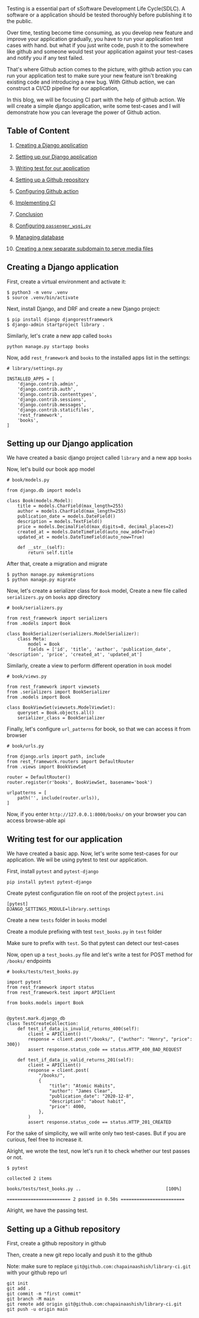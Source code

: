 Testing is a essential part of sSoftware Development Life Cycle(SDLC). A software or a application should be tested thoroughly before publishing it to the public. 

Over time, testing become time consuming, as you develop new feature and improve your application gradually, you have to run your application test cases with hand. but what if you just write code, push it to the somewhere like github and someone would test your application against your test-cases and notify you if any test failed. 

That's where Github action comes to the picture, with github action you can run your application test to make sure your new feature isn't breaking existing code and introducing a new bug. With Github action, we can construct a CI/CD pipeline for our application, 

<!-- 
Now you might be wondering what is CI/CD actually is? 
Well, CI stands for Continuous Integration and CD stands for Continuous Deployment. Let's learn this from example, imagine you're building a LEGO tower. CI/CD is like having a magical robot that makes building and testing your tower really easy and quick. 

CI means whenever you add a new piece to your LEGO tower, the magical robot immediately checks if everything still fits together nicely. It makes sure that the tower doesn't fall down when you add a new piece, so you can fix any problems right away.

On the other hand, CD means that once your LEGO tower is all built and tested, the magical robot automatically puts it on display for everyone to see. It takes care of all the steps needed to show your tower to the world, like putting it on a nice platform and turning on the lights.

So, CI/CD is like having a magical robot that helps you build and test your LEGO tower at every step, and when it's all ready, it shows your tower to everyone without you having to do all the work manually.
 -->


In this blog, we will be focusing CI part with the help of github action. We will create a simple django application, write some test-cases and I will demonstrate how you can leverage the power of Github action.


## Table of Content

1. [Creating a Django application](#create)
   
2. [Setting up our Django application](#set)
   
3. [Writing test for our application](#test)

4. [Setting up a Github repository](#repo)

5. [Configuring Github action](#action)
   
6. [Implementing CI](#implement)

7. [Conclusion](#conclusion)

8.  [Configuring `passenger_wsgi.py`](#passenger)
   
9.  [Managing database](#database)

10. [Creating a new separate subdomain to serve media files](#media)




<h2 id="create">Creating a Django application</h2>


First, create a virtual environment and activate it:

```
$ python3 -m venv .venv
$ source .venv/bin/activate
```

Next, install Django, and DRF and create a new Django project:

```
$ pip install django djangorestframework
$ django-admin startproject library .
```


Similarly, let's crate a new app called `books`
```
python manage.py startapp books
```

Now, add `rest_framework` and `books` to the installed apps list in the settings:
```
# library/settings.py

INSTALLED_APPS = [
    'django.contrib.admin',
    'django.contrib.auth',
    'django.contrib.contenttypes',
    'django.contrib.sessions',
    'django.contrib.messages',
    'django.contrib.staticfiles',
    'rest_framework',
    'books',
]
```


<h2 id="create">Setting up our Django application</h2>

We have created a basic django project called `library` and a new app `books`

Now, let's build our book app model 
```
# book/models.py

from django.db import models

class Book(models.Model):
    title = models.CharField(max_length=255)
    author = models.CharField(max_length=255)
    publication_date = models.DateField()
    description = models.TextField()
    price = models.DecimalField(max_digits=8, decimal_places=2)
    created_at = models.DateTimeField(auto_now_add=True)
    updated_at = models.DateTimeField(auto_now=True)

    def __str__(self):
        return self.title

```

After that, create a migration and migrate
```
$ python manage.py makemigrations
$ python manage.py migrate
```

Now, let's create a serializer class for `Book` model, Create a new file called `serializers.py` on `books` app directory

```
# book/serializers.py

from rest_framework import serializers
from .models import Book

class BookSerializer(serializers.ModelSerializer):
    class Meta:
        model = Book
        fields = ['id', 'title', 'author', 'publication_date', 'description', 'price', 'created_at', 'updated_at']
```


Similarly, create a view to perform different operation in `book` model

```
# book/views.py

from rest_framework import viewsets
from .serializers import BookSerializer
from .models import Book

class BookViewSet(viewsets.ModelViewSet):
    queryset = Book.objects.all()
    serializer_class = BookSerializer
```

Finally, let's configure `url_patterns` for book, so that we can access it from browser

```
# book/urls.py

from django.urls import path, include
from rest_framework.routers import DefaultRouter
from .views import BookViewSet

router = DefaultRouter()
router.register(r'books', BookViewSet, basename='book')

urlpatterns = [
    path('', include(router.urls)),
]
```

Now, if you enter `http://127.0.0.1:8000/books/` on your browser you can access browse-able api 


<h2 id="test">Writing test for our application </h2>


We have created a basic app. Now, let's write some test-cases for our application. We wil be using pytest to test our application.


First, install `pytest` and `pytest-django`
```
pip install pytest pytest-django
```

Create pytest configuration file on root of the project `pytest.ini` 
```
[pytest]
DJANGO_SETTINGS_MODULE=library.settings
```

Create a new `tests` folder in `books` model

Create a module prefixing with test `test_books.py` in `test` folder

Make sure to prefix with `test`. So that pytest can detect our test-cases

Now, open up a `test_books.py` file and let's write a test for POST method for `/books/` endpoints
```
# books/tests/test_books.py

import pytest
from rest_framework import status
from rest_framework.test import APIClient

from books.models import Book


@pytest.mark.django_db
class TestCreateCollection:
    def test_if_data_is_invalid_returns_400(self):
        client = APIClient()
        response = client.post("/books/", {"author": "Henry", "price": 300})
        assert response.status_code == status.HTTP_400_BAD_REQUEST

    def test_if_data_is_valid_returns_201(self):
        client = APIClient()
        response = client.post(
            "/books/",
            {
                "title": "Atomic Habits",
                "author": "James Clear",
                "publication_date": "2020-12-8",
                "description": "about habit",
                "price": 4000,
            },
        )
        assert response.status_code == status.HTTP_201_CREATED
```

For the sake of simplicity, we will write only two test-cases. But if you are curious, feel free to increase it.


Alright, we wrote the test, now let's run it to check whether our test passes or not.
```
$ pytest
```

```
collected 2 items                                                 

books/tests/test_books.py ..                                [100%]

======================== 2 passed in 0.50s ========================
```

Alright, we have the passing test.



<h2 id="repo">Setting up a Github repository</h2>

First, create a github repository in github 



Then, create a new git repo locally and push it to the github

Note: make sure to replace `git@github.com:chapainaashish/library-ci.git` with your github repo url
```
git init
git add .
git commit -m "first commit"
git branch -M main
git remote add origin git@github.com:chapainaashish/library-ci.git
git push -u origin main
```

